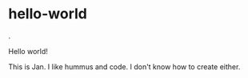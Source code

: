 # hello-world
.

Hello world!

This is Jan. I like hummus and code. I don't know how to create either.
